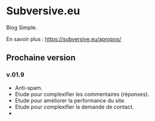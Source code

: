 # Subversive.eu

Blog Simple.

En savoir plus :   <https://subversive.eu/apropos/>

## Prochaine version

### v.01.9

- Anti-spam.
- Etude pour complexifier les commentaires (réponses).
- Etude pour améliorer la performance du site.
- Etude pour complexifier la demande de contact.
- 